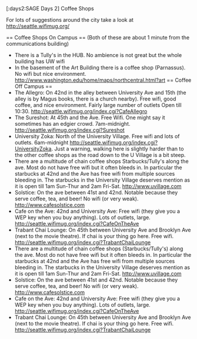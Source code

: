 [:days2:SAGE Days 2] Coffee Shops

For lots of suggestions around the city take a look at http://seattle.wifimug.org/

== Coffee Shops On Campus ==
(Both of these are about 1 minute from the communications building)
 * There is a Tully's in the HUB. No ambience is not great but the whole building has UW wifi
 * In the basement of the Art Building there is a coffee shop (Parnassus). No wifi but nice environment. http://www.washington.edu/home/maps/northcentral.html?art
== Coffee Off Campus ==
 * The Allegro: On 42nd in the alley between University Ave and 15th (the alley is by Magus books, there is a church nearby). Free wifi, good coffee, and nice environment. Fairly large number of outlets Open till 10:30. http://seattle.wifimug.org/index.cgi?CafeAllegro
 * The Sureshot: At 45th and the Ave. Free Wifi. One might say it sometimes has an edgier crowd.   7am-midnight. http://seattle.wifimug.org/index.cgi?Sureshot
 * University Zoka: North of the University Village. Free wifi and lots of outlets. 6am-midnight http://seattle.wifimug.org/index.cgi?UniversityZoka. Just a warning, walking here is slightly harder than to the other coffee shops as the road down to the U Village is a bit steep.
 * There are a multitude of chain coffee shops Starbucks/Tully's along the ave. Most do not have free wifi but it often bleeds in. In particular the starbucks at 42nd and the Ave has free wifi from multiple sources bleeding in. The starbucks in the University Village deserves mention as it is open till 1am Sun-Thur and 2am Fri-Sat. http://www.uvillage.com
 * Solstice: On the ave between 41st and 42nd.  Notable because they serve coffee, tea, and beer! No wifi (or very weak).  http://www.cafesolstice.com
 * Cafe on the Ave: 42nd and University Ave: Free wifi (they give you a WEP key when you buy anything). Lots of outlets, large. http://seattle.wifimug.org/index.cgi?CafeOnTheAve
 * Trabant Chai Lounge: On 45th between University Ave and Brooklyn Ave (next to the movie theatre). If chai is your thing go here. Free wifi. http://seattle.wifimug.org/index.cgi?TrabantChaiLounge 
 * There are a multitude of chain coffee shops (Starbucks/Tully's) along the ave. Most do not have free wifi but it often bleeds in. In particular the starbucks at 42nd and the Ave has free wifi from multiple sources bleeding in. The starbucks in the University Village deserves mention as it is open till 1am Sun-Thur and 2am Fri-Sat. http://www.uvillage.com
 * Solstice: On the ave between 41st and 42nd.  Notable because they serve coffee, tea, and beer! No wifi (or very weak).  http://www.cafesolstice.com
 * Cafe on the Ave: 42nd and University Ave: Free wifi (they give you a WEP key when you buy anything). Lots of outlets, large. http://seattle.wifimug.org/index.cgi?CafeOnTheAve
 * Trabant Chai Lounge: On 45th between University Ave and Brooklyn Ave (next to the movie theatre). If chai is your thing go here. Free wifi. http://seattle.wifimug.org/index.cgi?TrabantChaiLounge 
